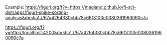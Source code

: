 Example: https://figurl.org/f?v=https://magland.github.io/fi-sci-dist/apps/figurl-spike-sorting-analysis&d=sha1://67a4264330cbb78c66f3100e0080361960090c7a

https://figurl.org/f?v=http://localhost:4200&d=sha1://67a4264330cbb78c66f3100e0080361960090c7a
